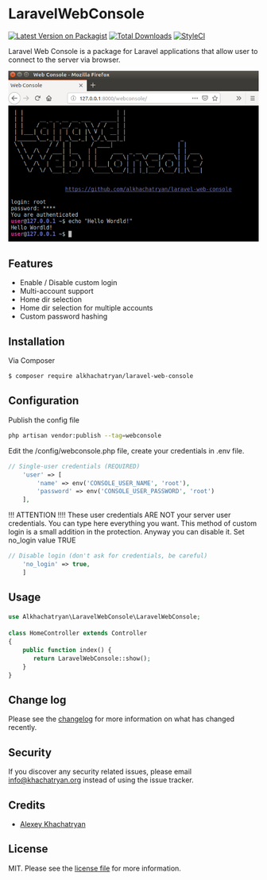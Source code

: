 # LaravelWebConsole

[![Latest Version on Packagist][ico-version]][link-packagist]
[![Total Downloads][ico-downloads]][link-downloads]
[![StyleCI][ico-styleci]][link-styleci]

Laravel Web Console is a package for Laravel applications that allow user to connect to the server via browser. 

![Screenshot](screenshot.png)

## Features
* Enable / Disable custom login
* Multi-account support
* Home dir selection
* Home dir selection for multiple accounts
* Custom password hashing



## Installation

Via Composer

``` bash
$ composer require alkhachatryan/laravel-web-console
```

## Configuration

Publish the config file

```bash
php artisan vendor:publish --tag=webconsole
```

Edit the /config/webconsole.php file, create your credentials in .env file.

```php
// Single-user credentials (REQUIRED)
    'user' => [
        'name' => env('CONSOLE_USER_NAME', 'root'),
        'password' => env('CONSOLE_USER_PASSWORD', 'root')
    ],
```

!!! ATTENTION !!!!
These user credentials ARE NOT your server user credentials.
You can type here everything you want.
This method of custom login is a small addition in the protection.
Anyway you can disable it. Set no_login value TRUE

```php
// Disable login (don't ask for credentials, be careful)
    'no_login' => true,
    ]
```

## Usage
```php
use Alkhachatryan\LaravelWebConsole\LaravelWebConsole;

class HomeController extends Controller
{
    public function index() {
       return LaravelWebConsole::show();
    }
}
```

## Change log

Please see the [changelog](changelog.md) for more information on what has changed recently.


## Security

If you discover any security related issues, please email info@khachatryan.org instead of using the issue tracker.

## Credits

- [Alexey Khachatryan][link-author]

## License

MIT. Please see the [license file](license.md) for more information.

[ico-version]: https://img.shields.io/packagist/v/alkhachatryan/laravel-web-console.svg?style=flat-square
[ico-downloads]: https://img.shields.io/packagist/dt/alkhachatryan/laravel-web-console.svg?style=flat-square
[ico-travis]: https://img.shields.io/travis/alkhachatryan/laravel-web-console/master.svg?style=flat-square
[ico-styleci]: https://styleci.io/repos/12345678/shield

[link-packagist]: https://packagist.org/packages/alkhachatryan/laravel-web-console
[link-downloads]: https://packagist.org/packages/alkhachatryan/laravel-web-console
[link-styleci]: https://github.styleci.io/repos/161024221
[link-author]: https://github.com/alkhachatryan
[link-contributors]: ../../contributors]
